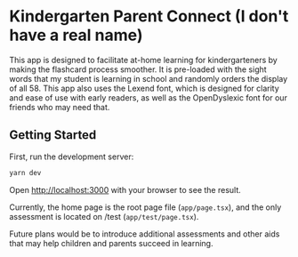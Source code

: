 # Kindergarten Parent Connect (I don't have a real name)

This app is designed to facilitate at-home learning for kindergarteners by making the flashcard process smoother.
It is pre-loaded with the sight words that my student is learning in school and randomly orders the display of all 58.
This app also uses the Lexend font, which is designed for clarity and ease of use with early readers, as well as the OpenDyslexic font for our friends who may need that.

## Getting Started

First, run the development server:

```bash
yarn dev
```

Open [http://localhost:3000](http://localhost:3000) with your browser to see the result.

Currently, the home page is the root page file (`app/page.tsx`), and the only assessment is located on /test (`app/test/page.tsx`).

Future plans would be to introduce additional assessments and other aids that may help children and parents succeed in learning.
